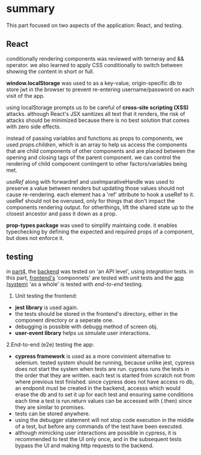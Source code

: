 # summary

This part focused on two aspects of the application: React, and testing.

## React

conditionally rendering components was reviewed with terneray and && operator. we also learned to apply CSS conditionally to switch between showing the content in short or full.

**window.localStorage** was used to as a key-value, origin-specific db to store jwt in the browser to prevent re-entering username/password on each visit of the app. 

using localStorage prompts us to be careful of **cross-site scripting (XSS)** attacks. although React's JSX sanitizes all text that it renders, the risk of attacks should be minimized because there is no best solution that comes with zero side effects.

instead of passing variables and functions as props to components, we used *props.children*, which is an array to help us access the components that are child components of other components and are placed between the opening and closing tags of the parent component. we can control the rendering of child component contingent to other factors/variables being met.

*useRef* along with forwardref and useImparativeHandle was used to preserve a value between renders but updating those values should not cause re-rendering. each element has a 'ref' attribute to hook a useRef to it. useRef should not be overused, only for things that don't impact the components rendering output. for otherthings, lift the shared state up to the closest ancestor and pass it down as a prop.

**prop-types package** was used to simplify maintaing code. it enables typechecking by defining the expected and required props of a component, but does not enforce it.

## testing

in [part4](part4\bloglist-backend), the <ins>backend</ins> was tested on 'an API level', using *integration* tests. in this part, <ins>frontend's</ins> 'componnets' are tested with *unit* tests and the <ins>app (system)</ins> 'as a whole' is tested with *end-to-end* testing.

1. Unit testing the frontend: 
- **jest library** is used again. 
- the tests should be stored in the frontend's directory, either in the component directory or a seperate one. 
- debugging is possible with debugg method of screen obj.
- **user-event library** helps us simulate user interactions.

2.End-to-end (e2e) testing the app:
- **cypress framework** is used as a more convinient alternative to selenium. tested system should be running, because unlike jest, cypress does not start the system when tests are run. cypress runs the tests in the order that they are written. each test is started from scratch not from where previous test finished. since cypress does not have access ro db, an endponit must be created in the backend, accesss which would erase the db and to set it up for each test and ensuring same conditions each time a test is run.return values can be accessed with (.then) since they are similar to promises.
- tests can be stored anywhere. 
- using the debugger statement will not stop code execution in the middle of a test, but before any commands of the test have been executed.
- although mimicking user interactions are possible in cypress, it is recommended to test the UI only once, and in the subsequent tests bypass the UI and making http requests to the backend.
